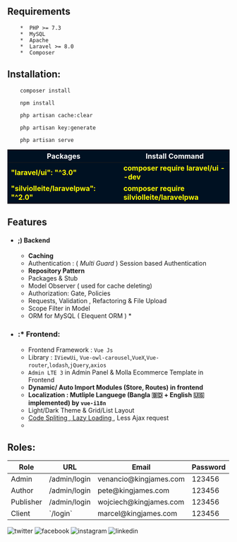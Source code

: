## Requirements
        *  PHP >= 7.3 
        *  MySQL 
        *  Apache 
        *  Laravel >= 8.0 
        *  Composer

## Installation:

```
    composer install

    npm install

    php artisan cache:clear

    php artisan key:generate

    php artisan serve
```


<table width="80%" style="margin-top:10px;margin-bottom:10px;color:yellow;font-weight:bold;background:#012;">
    <thead>
        <th style="text-align:center;margin-left: 120px;width:40%;color:#fff">Packages</th>
        <th style="text-align:center;margin-left: 120px;width:40%;color:#fff"> Install Command </th>
    </thead>
    <tbody>
        <tr>
            <td> "laravel/ui": "^3.0" </td>
            <td> composer require laravel/ui --dev </td>
        <tr> 
            <td>  "silviolleite/laravelpwa": "^2.0" </td>
            <td>  composer require silviolleite/laravelpwa </td>
        </tr> 
    </tbody>
</table>

 ## Features
* #### ;) Backend
    * **Caching** 
    *  Authentication : ( *Multi Guard* ) Session based Authentication
    *  **Repository Pattern**
    *  Packages & Stub
    *  Model Observer ( used for cache deleting)
    *  Authorization: Gate, Policies 
    *  Requests, Validation , Refactoring & File Upload
    *  Scope Filter in Model
    *  ORM for MySQL ( Elequent ORM )
        *  
* ### :* Frontend:
    * Frontend Framework : `Vue Js`
    * Library : `IViewUi`, `Vue-owl-carousel`,`VueX`,`Vue-router`,`lodash`,`jQuery`,`axios`
    * `Admin LTE 3` in Admin Panel & Molla Ecommerce Template in Frontend
    * **Dynamic/ Auto Import Modules (Store, Routes) in frontend**
    * **Localization : Mutliple Languege (Bangla :bangladesh:  + English :us:  implemented) by `vue-i18n`** 
    * Light/Dark Theme & Grid/List Layout
    * <u color="red">Code Spliting , Lazy Loading </u>, Less Ajax request
    * 



## Roles:

<table>
    <thead>
        <th>Role</th>
        <th>URL</th>
        <th>Email</th>
        <th>Password</th>
        </thead>
    <tbody>
        <tr> 
            <td>Admin</td>
            <td> /admin/login </td>
            <td>venancio@kingjames.com</td>
            <td> 123456 </td>
        </tr>
		<tr> 
            <td>Author</td>
            <td> /admin/login </td>
            <td>pete@kingjames.com</td>
            <td> 123456 </td>
        </tr>
		<tr> 
            <td>Publisher</td>
            <td> /admin/login </td>
            <td>wojciech@kingjames.com</td>
            <td> 123456 </td>
        </tr>
        <tr> 
            <td> Client </td>
            <td> `/login` </td>
            <td>marcel@kingjames.com</td>
            <td>123456</td>
        </tr>
    </tbody>
</table>

 ![twitter](https://twitter.com/venanciogomani)
 ![facebook](https://facebook.com/venanciogomani)
 ![instagram](https://instagram.com/venanciogomani)
 ![linkedin](https://www.linkedin.com/in/venancio-gomani-366b9ab1/)
